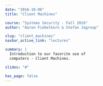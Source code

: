 ```yaml
---
date: "2016-10-06"
title: "Client Machines"

course: "Systems Security - Fall 2016"
author: "Aaron Fiebelkorn & Stefan Jagroop"

slug: "client_machines"
navbar_active_link: "lectures"

summary: |
  Introduction to our favorite use of
  computers - Client Machines.

slides: "#"

has_page: false
---
```

